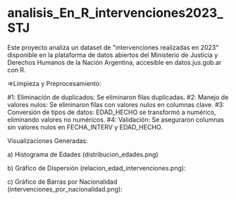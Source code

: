 # analisis_En_R_intervenciones2023_STJ
Este proyecto analiza un dataset de "intervenciones realizadas en 2023" disponible en la plataforma de datos abiertos del Ministerio de Justicia y Derechos Humanos de la Nación Argentina, accesible en datos.jus.gob.ar con R.

=>Limpieza y Preprocesamiento:

#1: Eliminación de duplicados: Se eliminaron filas duplicadas.
#2: Manejo de valores nulos: Se eliminaron filas con valores nulos en columnas clave.
#3: Conversión de tipos de datos: EDAD_HECHO se transformó a numérico, eliminando valores no numéricos.
#4: Validación: Se aseguraron columnas sin valores nulos en FECHA_INTERV y EDAD_HECHO.

Visualizaciones Generadas:

a) Histograma de Edades (distribucion_edades.png)

b) Gráfico de Dispersión (relacion_edad_intervenciones.png):

c) Gráfico de Barras por Nacionalidad (intervenciones_por_nacionalidad.png):

